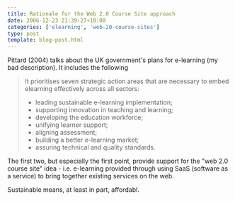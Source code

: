 ```yaml
---
title: Rationale for the Web 2.0 Course Site approach
date: 2006-12-23 21:39:27+10:00
categories: ['elearning', 'web-20-course-sites']
type: post
template: blog-post.html
---
```

Pittard (2004) talks about the UK government's plans for e-learning (my bad description). It includes the following

> It prioritises seven strategic action areas that are necessary to embed elearning effectively across all sectors:
> 
> - leading sustainable e-learning implementation;
> - supporting innovation in teaching and learning;
> - developing the education workforce;
> - unifying learner support;
> - aligning assessment;
> - building a better e-learning market;
> - assuring technical and quality standards.

The first two, but especially the first point, provide support for the "web 2.0 course site" idea - i.e. e-learning provided through using SaaS (software as a service) to bring together existing services on the web.

Sustainable means, at least in part, affordabl.
